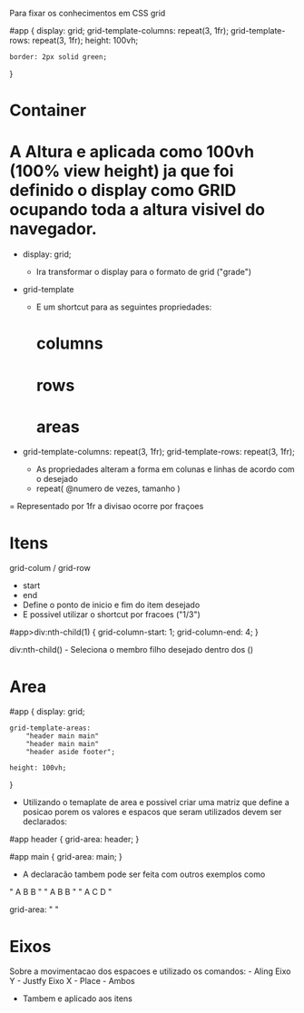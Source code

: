 Para fixar os conhecimentos em CSS grid 

#app {
    display: grid;
    grid-template-columns: repeat(3, 1fr);
    grid-template-rows: repeat(3, 1fr);
    height: 100vh;

    border: 2px solid green;
}

# Container

# A Altura e aplicada como 100vh (100% view height) ja que foi definido o display como GRID ocupando toda a altura visivel do navegador.

* display: grid; 
    - Ira transformar o display para o formato de grid ("grade")

* grid-template
    - E um shortcut para as seguintes propriedades:
        # columns
        # rows
        # areas

*  grid-template-columns: repeat(3, 1fr);
   grid-template-rows: repeat(3, 1fr);

    - As propriedades alteram a forma em colunas e linhas de acordo com o desejado
    - repeat( @numero de vezes, tamanho )

= Representado por 1fr a divisao ocorre por fraçoes

# Itens

grid-colum / grid-row
  -  start
  -  end
- Define o ponto de inicio e fim do item desejado
- E possivel utilizar o shortcut por fracoes ("1/3")

#app>div:nth-child(1) {
    grid-column-start: 1;
    grid-column-end: 4;
}

div:nth-child()
    - Seleciona o membro filho desejado dentro dos ()

# Area

#app {
    display: grid;

    grid-template-areas:
        "header main main"
        "header main main"
        "header aside footer";

    height: 100vh;
}

- Utilizando o temaplate de area e possivel criar uma matriz que define a posicao porem os valores e espacos que seram utilizados devem ser declarados:


#app header {
    grid-area: header;
}

#app main {
    grid-area: main;
}

- A declaracão tambem pode ser feita com outros exemplos como 

" A B B "
" A B B "
" A C D "

grid-area: " " 

# Eixos

Sobre a movimentacao dos espacoes e utilizado os comandos:
    - Aling
        Eixo Y
    - Justfy
        Eixo X 
    - Place
        - Ambos

* Tambem e aplicado aos itens